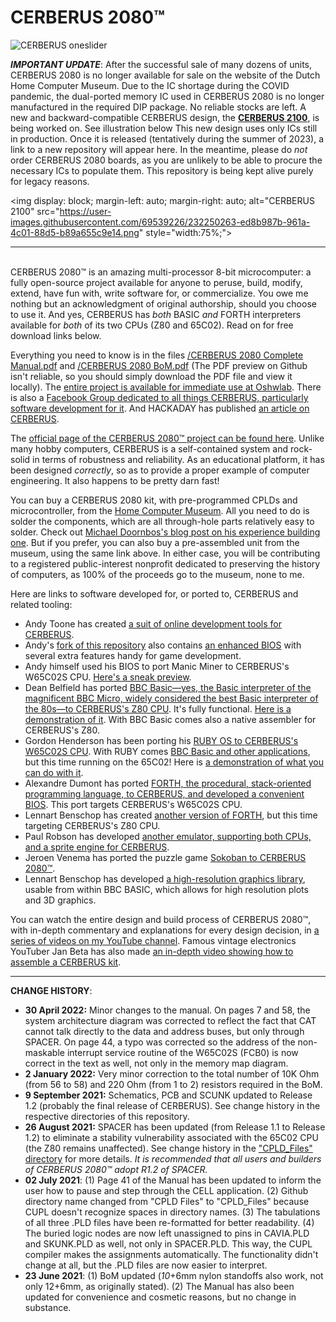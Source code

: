 # CERBERUS 2080™

![CERBERUS oneslider](https://user-images.githubusercontent.com/69539226/132910332-99b613a7-59f6-43e4-bc10-2f416d8c7e18.png)

<b><i>IMPORTANT UPDATE</b></i>: After the successful sale of many dozens of units, CERBERUS 2080 is no longer available for sale on the website of the Dutch Home Computer Museum. Due to the IC shortage during the COVID pandemic, the dual-ported memory IC used in CERBERUS 2080 is no longer manufactured in the required DIP package. No reliable stocks are left. A new and backward-compatible CERBERUS design, the <b><a href="https://www.facebook.com/groups/cerberuscomputer/posts/1325767021489211">CERBERUS 2100</a></b>, is being worked on. See illustration below This new design uses only ICs still in production. Once it is released (tentatively during the summer of 2023), a link to a new repository will appear here. In the meantime, please do <i>not</i> order CERBERUS 2080 boards, as you are unlikely to be able to procure the necessary ICs to populate them. This repository is being kept alive purely for legacy reasons.

<img display: block;
  margin-left: auto;
  margin-right: auto;
  alt="CERBERUS 2100" src="https://user-images.githubusercontent.com/69539226/232250263-ed8b987b-961a-4c01-88d5-b89a655c9e14.png" style="width:75%;">

<hr>
<br>
CERBERUS 2080™ is an amazing multi-processor 8-bit microcomputer: a fully open-source project available for anyone to peruse, build, modify, extend, have fun with, write software for, or commercialize. You owe me nothing but an acknowledgment of original authorship, should you choose to use it. And yes, CERBERUS has <i>both</i> BASIC <i>and</i> FORTH interpreters available for <i>both</i> of its two CPUs (Z80 and 65C02). Read on for free download links below.


Everything you need to know is in the files <a href="https://github.com/TheByteAttic/CERBERUS2080/blob/main/CERBERUS%202080%20Complete%20Manual.pdf" target="_blank">/CERBERUS 2080 Complete Manual.pdf</a> and <a href="https://github.com/TheByteAttic/CERBERUS2080/blob/main/CERBERUS%202080%20BoM.pdf" target="_blank">/CERBERUS 2080 BoM.pdf</a> (The PDF preview on Github isn't reliable, so you should simply download the PDF file and view it locally). The <a href="https://oshwlab.com/bkastrup/cerberus-2080" target="_blank">entire project is available for immediate use at Oshwlab</a>. There is also a <a href="https://www.facebook.com/groups/cerberus2080" target="_blank">Facebook Group dedicated to all things CERBERUS, particularly software development for it</a>. And HACKADAY has published <a href="https://hackaday.com/2021/06/08/cerberus-2080-three-headed-retro-computing-project/" target="_blank">an article on CERBERUS</a>.

The <a href="https://www.thebyteattic.com/p/cerberus-2080.html?view=magazine" target="_blank">official page of the CERBERUS 2080™ project can be found here</a>. Unlike many hobby computers, CERBERUS is a self-contained system and rock-solid in terms of robustness and reliability. As an educational platform, it has been designed <i>correctly</i>, so as to provide a proper example of computer engineering. It also happens to be pretty darn fast!

You can buy a CERBERUS 2080 kit, with pre-programmed CPLDs and microcontroller, from the <a href="https://www.homecomputermuseum.nl/en/winkel/producten/#!/Cerberus-2080/p/377348409/" target="_blank">Home Computer Museum</a>. All you need to do is solder the components, which are all through-hole parts relatively easy to solder. Check out&nbsp;</span><a href="https://imapenguin.com/building-the-cerberus-2080/" target="_blank">Michael Doornbos's blog post on his experience building one</a>. But if you prefer, you can also buy a pre-assembled unit from the museum, using the same link above. In either case, you will be contributing to a registered public-interest nonprofit dedicated to preserving the history of computers, as 100% of the proceeds go to the museum, none to me.

Here are links to software developed for, or ported to, CERBERUS and related tooling:
<ul>
  <li>Andy Toone has created <a href="https://feertech.com/legion/cerberus.html" target="_blank">a suit of online development tools for CERBERUS</a>.</li>
  <li>Andy's <a href="https://github.com/atoone/CERBERUS2080" target="_blank">fork of this repository</a> also contains <a href="https://github.com/atoone/CERBERUS2080/tree/main/CAT" target="_blank">an enhanced BIOS</a> with several extra features handy for game development.</li>
  <li>Andy himself used his BIOS to port Manic Miner to CERBERUS's W65C02S CPU. <a href="https://youtu.be/a6IdV5HQMHQ" target="_blank">Here's a sneak preview</a>.
  <li>Dean Belfield has ported <a href="https://github.com/breakintoprogram/cerberus-bbc-basic" target="_blank">BBC Basic—yes, the Basic interpreter of the magnificent BBC Micro, widely considered the best Basic interpreter of the 80s—to CERBERUS's Z80 CPU</a>. It's fully functional. <a href="https://youtu.be/v0i_49vSIfw" target="_blank">Here is a demonstration of it</a>. With BBC Basic comes also a native assembler for CERBERUS's Z80.</li>
  <li>Gordon Henderson has been porting his <a href="https://project-downloads.drogon.net/cerberus2080/" target="_blank">RUBY OS to CERBERUS's W65C02S CPU</a>. With RUBY comes <a href="https://project-downloads.drogon.net/cerberus2080/sdCard/" target="_blank">BBC Basic and other applications</a>, but this time running on the 65C02! Here is <a href="https://youtu.be/ISMcggpUzUQ" target="_blank">a demonstration of what you can do with it</a>.</li>
  <li>Alexandre Dumont has ported <a href="https://github.com/adumont/cerberus2080/releases" target="_blank">FORTH, the procedural, stack-oriented programming language, to CERBERUS, and developed a convenient BIOS</a>. This port targets CERBERUS's W65C02S CPU.</li>
  <li>Lennart Benschop has created <a href="https://github.com/lennart-benschop/cerberus-z80-forth/?fbclid=IwAR14ZnuCV1yceHhVIv2ZXmWsYTnMAXNgSUpxxqlP27HyxayD6uh4Ihg0X-Y">another version of FORTH</a>, but this time targeting CERBERUS's Z80 CPU.
  <li>Paul Robson has developed <a href ="https://github.com/paulscottrobson/cerberus-2080" target="_blank">another emulator, supporting both CPUs, and a sprite engine for CERBERUS</a>.</li>
  <li>Jeroen Venema has ported the puzzle game <a href="https://github.com/envenomator/Sokoban">Sokoban to CERBERUS 2080™</a>.</li>
  <li>Lennart Benschop has developed <a href="https://lennartb.home.xs4all.nl/basic/cerberus.html">a high-resolution graphics library</a>, usable from within BBC BASIC, which allows for high resolution plots and 3D graphics.</li>
</ul>

You can watch the entire design and build process of CERBERUS 2080™, with in-depth commentary and explanations for every design decision, in <a href="https://www.youtube.com/watch?v=1ASspLiE39g&list=PLDf2uklC__d2DAXmF9XuOq_-uNc2M9ITd&ab_channel=TheByteAttic" target="_blank">a series of videos on my YouTube channel</a>. Famous vintage electronics YouTuber Jan Beta has also made <a href="https://youtu.be/YxW3LQ6DE-k">an in-depth video showing how to assemble a CERBERUS kit</a>.
<p>
<hr>
<b>CHANGE HISTORY</b>:
<p>
<ul>
  <li><b>30 April 2022:</b> Minor changes to the manual. On pages 7 and 58, the system architecture diagram was corrected to reflect the fact that CAT cannot talk directly to the data and address buses, but only through SPACER. On page 44, a typo was corrected so the address of the non-maskable interrupt service routine of the W65C02S (FCB0) is now correct in the text as well, not only in the memory map diagram.
  <li><b>2 January 2022:</b> Very minor correction to the total number of 10K Ohm (from 56 to 58) and 220 Ohm (from 1 to 2) resistors required in the BoM.
  <li><b>9 September 2021:</b> Schematics, PCB and SCUNK updated to Release 1.2 (probably the final release of CERBERUS). See change history in the respective directories of this repository.</li>
  <li><b>26 August 2021:</b> SPACER has been updated (from Release 1.1 to Release 1.2) to eliminate a stability vulnerability associated with the 65C02 CPU (the Z80 remains unaffected). See change history in the <a href="https://github.com/TheByteAttic/CERBERUS2080/tree/main/CPLD_files" target="_blank">"CPLD_Files" directory</a> for more details. <i>It is recommended that all users and builders of CERBERUS 2080™ adopt R1.2 of SPACER.</i></li>
  <li><b>02 July 2021</b>: (1) Page 41 of the Manual has been updated to inform the user how to pause and step through the CELL application. (2) Github directory name changed from "CPLD Files" to "CPLD_Files" because CUPL doesn't recognize spaces in directory names. (3) The tabulations of all three .PLD files have been re-formatted for better readability. (4) The buried logic nodes are now left unassigned to pins in CAVIA.PLD and SKUNK.PLD as well, not only in SPACER.PLD. This way, the CUPL compiler makes the assignments automatically. The functionality didn't change at all, but the .PLD files are now easier to interpret.</li>
  <li><b>23 June 2021</b>: (1) BoM updated (<i>10</i>+6mm nylon standoffs also work, not only 12+6mm, as originally stated). (2) The Manual has also been updated for convenience and cosmetic reasons, but no change in substance.</li>
</ul>

